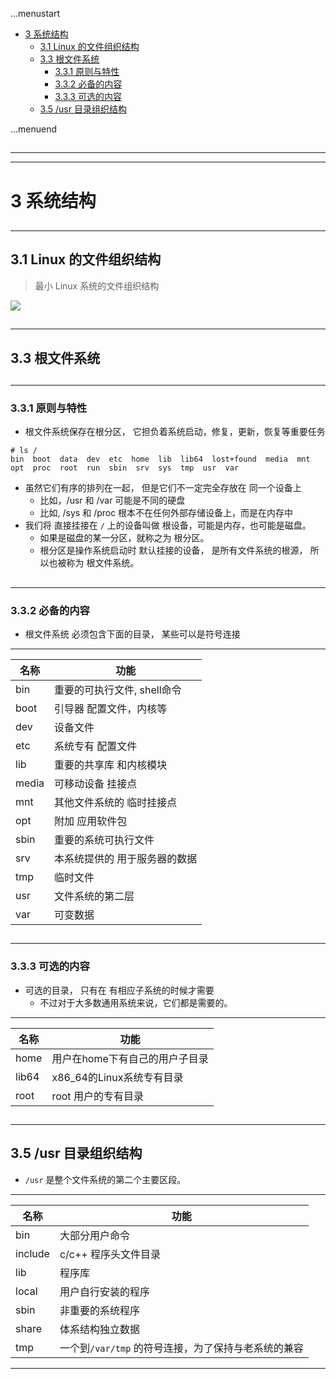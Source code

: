 ...menustart

 - [3 系统结构](#945ecd032baf804bdb76100ab68067b0)
     - [3.1 Linux 的文件组织结构](#be43e58e6be359b522be6d81834cd1fc)
     - [3.3 根文件系统](#72bcb5b07fce5f144011534e8140baa7)
         - [3.3.1 原则与特性](#ad095e1db62dba73d13badb1f2375dde)
         - [3.3.2 必备的内容](#cce7ed50e9ad40cb376d2558ba47d967)
         - [3.3.3 可选的内容](#055d5c3afa5654eb8d72d02d80d3d7f9)
     - [3.5 /usr 目录组织结构](#244962dc992e1423d077d71cc059bc42)

...menuend


<h2 id="945ecd032baf804bdb76100ab68067b0"></h2>

-----
-----

# 3 系统结构

<h2 id="be43e58e6be359b522be6d81834cd1fc"></h2>

-----

## 3.1 Linux 的文件组织结构

 > 最小 Linux 系统的文件组织结构

![](../imgs/linux_minimal_fs.png)

<h2 id="72bcb5b07fce5f144011534e8140baa7"></h2>

-----

## 3.3 根文件系统

<h2 id="ad095e1db62dba73d13badb1f2375dde"></h2>

-----

### 3.3.1 原则与特性

 - 根文件系统保存在根分区， 它担负着系统启动，修复，更新，恢复等重要任务
 
```
# ls /
bin  boot  data  dev  etc  home  lib  lib64  lost+found  media  mnt  opt  proc  root  run  sbin  srv  sys  tmp  usr  var
```

 - 虽然它们有序的排列在一起， 但是它们不一定完全存放在 同一个设备上
    - 比如，/usr 和 /var 可能是不同的硬盘
    - 比如, /sys 和 /proc 根本不在任何外部存储设备上，而是在内存中
 - 我们将 直接挂接在 `/` 上的设备叫做 根设备，可能是内存，也可能是磁盘。
    - 如果是磁盘的某一分区，就称之为 根分区。
    - 根分区是操作系统启动时 默认挂接的设备， 是所有文件系统的根源， 所以也被称为 根文件系统。


<h2 id="cce7ed50e9ad40cb376d2558ba47d967"></h2>

-----

### 3.3.2 必备的内容

 - 根文件系统 必须包含下面的目录， 某些可以是符号连接

---

名称 | 功能
--- | ---
bin | 重要的可执行文件, shell命令
boot | 引导器 配置文件，内核等
dev | 设备文件
etc | 系统专有 配置文件
lib | 重要的共享库 和内核模块
media | 可移动设备 挂接点
mnt | 其他文件系统的 临时挂接点
opt | 附加 应用软件包
sbin | 重要的系统可执行文件
srv | 本系统提供的 用于服务器的数据
tmp | 临时文件
usr | 文件系统的第二层
var | 可变数据


<h2 id="055d5c3afa5654eb8d72d02d80d3d7f9"></h2>

-----

### 3.3.3 可选的内容

 - 可选的目录， 只有在 有相应子系统的时候才需要
    - 不过对于大多数通用系统来说，它们都是需要的。

---

名称 | 功能
--- | ---
home | 用户在home下有自己的用户子目录
lib64 | x86_64的Linux系统专有目录
root | root 用户的专有目录

<h2 id="244962dc992e1423d077d71cc059bc42"></h2>

-----

## 3.5 /usr 目录组织结构
 
 - `/usr` 是整个文件系统的第二个主要区段。

---

名称 | 功能
--- | ---
bin | 大部分用户命令
include | c/c++ 程序头文件目录
lib | 程序库
local | 用户自行安装的程序
sbin | 非重要的系统程序
share | 体系结构独立数据
tmp | 一个到`/var/tmp` 的符号连接，为了保持与老系统的兼容


---


